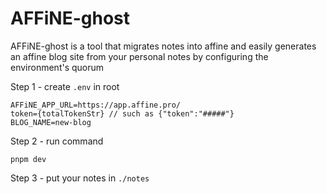 # AFFiNE-ghost

AFFiNE-ghost is a tool that migrates notes into affine and easily generates an affine blog site from your personal notes by configuring the environment's quorum


Step 1 - create `.env` in root

```
AFFiNE_APP_URL=https://app.affine.pro/
token={totalTokenStr} // such as {"token":"#####"}
BLOG_NAME=new-blog
```

Step 2 - run command

```
pnpm dev
```

Step 3 - put your notes in `./notes`
